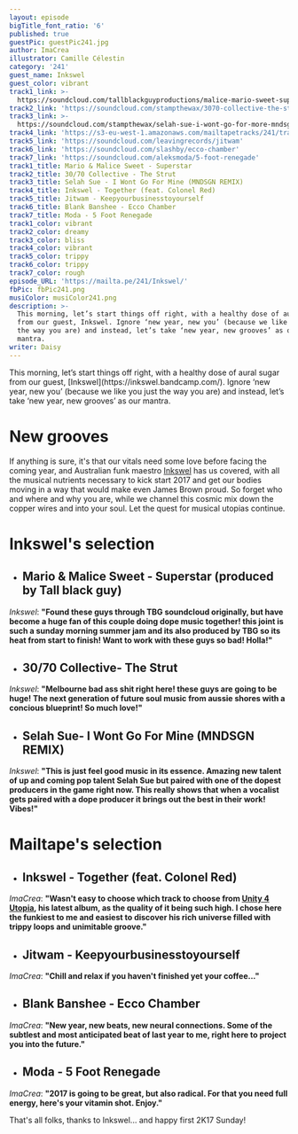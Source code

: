 ```yaml
---
layout: episode
bigTitle_font_ratio: '6'
published: true
guestPic: guestPic241.jpg
author: ImaCrea
illustrator: Camille Célestin
category: '241'
guest_name: Inkswel
guest_color: vibrant
track1_link: >-
  https://soundcloud.com/tallblackguyproductions/malice-mario-sweet-superstarprod-by-tall-black-guy
track2_link: 'https://soundcloud.com/stampthewax/3070-collective-the-strut'
track3_link: >-
  https://soundcloud.com/stampthewax/selah-sue-i-wont-go-for-more-mndsgn-remix-stw-premiere
track4_link: 'https://s3-eu-west-1.amazonaws.com/mailtapetracks/241/track4.mp3'
track5_link: 'https://soundcloud.com/leavingrecords/jitwam'
track6_link: 'https://soundcloud.com/slashby/ecco-chamber'
track7_link: 'https://soundcloud.com/aleksmoda/5-foot-renegade'
track1_title: Mario & Malice Sweet - Superstar
track2_title: 30/70 Collective - The Strut
track3_title: Selah Sue - I Wont Go For Mine (MNDSGN REMIX)
track4_title: Inkswel - Together (feat. Colonel Red)
track5_title: Jitwam - Keepyourbusinesstoyourself
track6_title: Blank Banshee - Ecco Chamber
track7_title: Moda - 5 Foot Renegade
track1_color: vibrant
track2_color: dreamy
track3_color: bliss
track4_color: vibrant
track5_color: trippy
track6_color: trippy
track7_color: rough
episode_URL: 'https://mailta.pe/241/Inkswel/'
fbPic: fbPic241.png
musiColor: musiColor241.png
description: >-
  This morning, let’s start things off right, with a healthy dose of aural sugar
  from our guest, Inkswel. Ignore ‘new year, new you’ (because we like you just
  the way you are) and instead, let’s take ‘new year, new grooves’ as our
  mantra.
writer: Daisy
---
```

<p id="introduction">This morning, let’s start things off right, with a healthy dose of aural sugar from our guest, [Inkswel](https://inkswel.bandcamp.com/). Ignore ‘new year, new you’ (because we like you just the way you are) and instead, let’s take ‘new year, new grooves’ as our mantra.</p>

# New grooves

If anything is sure, it's that our vitals need some love before facing the coming year, and Australian funk maestro [Inkswel](https://inkswel.bandcamp.com/) has us covered, with all the musical nutrients necessary to kick start 2017 and get our bodies moving in a way that would make even James Brown proud. So forget who and where and why you are, while we channel this cosmic mix down the copper wires and into your soul. Let the quest for musical utopias continue.

# Inkswel's selection

+ ## Mario & Malice Sweet - Superstar (produced by Tall black guy)
_Inkswel_: **"**Found these guys through TBG soundcloud originally, but have become a huge fan of this couple doing dope music together! this joint is such a sunday morning summer jam and its also produced by TBG so its heat from start to finish! Want to work with these guys so bad! Holla!**"**

+ ## 30/70 Collective- The Strut
_Inkswel_: **"**Melbourne bad ass shit right here! these guys are going to be huge! The next generation of future soul music from aussie shores with a concious blueprint! So much love!**"**

+ ## Selah Sue- I Wont Go For Mine (MNDSGN REMIX)
_Inkswel_: **"**This is just feel good music in its essence. Amazing new talent of up and coming pop talent Selah Sue but paired with one of the dopest producers in the game right now. This really shows that when a vocalist gets paired with a dope producer it brings out the best in their work! Vibes!**"**

# Mailtape's selection

+ ## Inkswel - Together (feat. Colonel Red)
_ImaCrea_: **"**Wasn't easy to choose which track to choose from [Unity 4 Utopia](https://inkswel.bandcamp.com/album/unity-4-utopia), his latest album, as the quality of it being such high. I chose here the funkiest to me and easiest to discover his rich universe filled with trippy loops and unimitable groove.**"**

+ ## Jitwam - Keepyourbusinesstoyourself
_ImaCrea_: **"**Chill and relax if you haven't finished yet your coffee...**"**

+ ## Blank Banshee - Ecco Chamber
_ImaCrea_: **"**New year, new beats, new neural connections. Some of the subtlest and most anticipated beat of last year to me, right here to project you into the future.**"**

+ ## Moda - 5 Foot Renegade
_ImaCrea_: **"**2017 is going to be great, but also radical. For that you need full energy, here's your vitamin shot. Enjoy.**"**

<p id="outroduction">That's all folks, thanks to Inkswel... and happy first 2K17 Sunday!</p>
